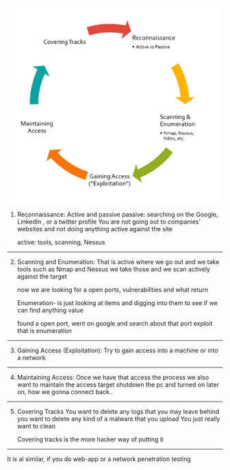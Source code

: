 ![](images/01-The-Ethical-Hacker-Methodology.png)

1. Reconnaissance:
	Active and passive
	passive: searching on the Google, LinkedIn , or a twitter profile
	You are not going out to companies' websites and not doing anything active against the site

	active: tools, scanning, Nessus

---
2. Scanning and Enumeration:
	That is active where we go out and we take tools such as Nmap and Nessus
	we take those and we scan actively against the target

	now we are looking for a open ports, vulnerabilities and what return 

	Enumeration- is just looking at items and digging into them to see if we can find anything value

	found a open port, went on google and search about that port exploit
	that is enumeration

---
3. Gaining Access (Exploitation):
	Try to gain access into a machine or into a network 
---
4. Maintaining Access: 
	Once we have that access the process
	we also want to maintain the access
	target shutdown the pc and turned on later on, how we gonna connect back..

---
5. Covering Tracks
	You want to delete any logs that you may leave behind 
	you want to delete any kind of a malware that you upload
	You just really want to clean

	Covering tracks is the more hacker way of putting it

---
It is al similar, if you do web-app or a network penetration testing